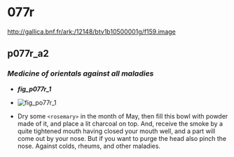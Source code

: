 # 077r

http://gallica.bnf.fr/ark:/12148/btv1b10500001g/f159.image

## p077r_a2

### *Medicine of orientals against all maladies*

 * ***fig_p077r_1***

  * ![fig_po77r_1](https://drive.google.com/open?id=0B9-oNrvWdlO5ckxxXzJIeWhnMDg)

 * Dry some `<rosemary>` in the month of May, then fill this bowl with powder made of it, and place a lit charcoal on top. And, receive the smoke by a quite tightened mouth having closed your mouth well, and a part will come out by your nose. But if you want to purge the head also pinch the nose.  Against colds, rheums, and other maladies.
